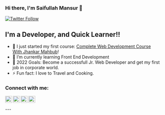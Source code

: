 ### Hi there, I'm Saifullah Mansur 👋

[![Twitter Follow](https://img.shields.io/twitter/follow/sms_saifullah?color=1DA1F2&logo=twitter&style=for-the-badge)](https://twitter.com/intent/follow?original_referer=https%3A%2F%2Fgithub.com%2Fsms_saifullah&screen_name=sms_saifullah)

## I'm a Developer, and Quick Learner!!

- 🔭 I just started my first course: [Complete Web Development Course With Jhankar Mahbub][course]!
- 🌱 I’m currently learning Front End Development
- 🥅 2022 Goals: Become a successfull Jr. Web Developer and get my first job in corporate world.
- ⚡ Fun fact: I love to Travel and Cooking.

### Connect with me:

[<img align="left" alt="saikot-cse | Facebook" width="22px" src="https://cdn.jsdelivr.net/npm/simple-icons@v3/icons/facebook.svg" />][facebook]
[<img align="left" alt="saikot-cse | Twitter" width="22px" src="https://cdn.jsdelivr.net/npm/simple-icons@v3/icons/twitter.svg" />][twitter]
[<img align="left" alt="saikot-cse | LinkedIn" width="22px" src="https://cdn.jsdelivr.net/npm/simple-icons@v3/icons/linkedin.svg" />][linkedin]
[<img align="left" alt="saikot-cse | Instagram" width="22px" src="https://cdn.jsdelivr.net/npm/simple-icons@v3/icons/instagram.svg" />][instagram]

<br />
<br />
---

[course]: https://web.programming-hero.com/
[facebook]: https://www.facebook.com/saifullahmansursaikot
[twitter]: https://twitter.com/sms_saifullah
[instagram]: https://www.instagram.com/saifullah_mansur_saikot/
[linkedin]: https://www.linkedin.com/in/saifullah-mansur/
